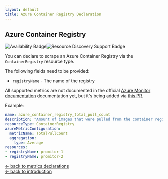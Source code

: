 ```yaml
---
layout: default
title: Azure Container Registry Declaration
---
```


## Azure Container Registry

![Availability Badge](https://img.shields.io/badge/Available%20Starting-v1.0-green.svg)![Resource Discovery Support Badge](https://img.shields.io/badge/Support%20for%20Resource%20Discovery-No-red.svg)

You can declare to scrape an Azure Container Registry via the `ContainerRegistry`
resource type.

The following fields need to be provided:

- `registryName` - The name of the registry

All supported metrics are not documented in the official
[Azure Monitor documentation](https://docs.microsoft.com/en-us/azure/azure-monitor/platform/metrics-supported)
documentation yet, but it's being added via [this PR](https://github.com/MicrosoftDocs/azure-docs/pull/27991).

Example:

```yaml
name: azure_container_registry_total_pull_count
description: "Amount of images that were pulled from the container registry"
resourceType: ContainerRegistry
azureMetricConfiguration:
  metricName: TotalPullCount
  aggregation:
    type: Average
resources:
- registryName: promitor-1
- registryName: promitor-2
```

<!-- markdownlint-disable MD033 -->
[&larr; back to metrics declarations](/configuration/v1.x/metrics)<br />
[&larr; back to introduction](/)
<!-- markdownlint-enable -->
